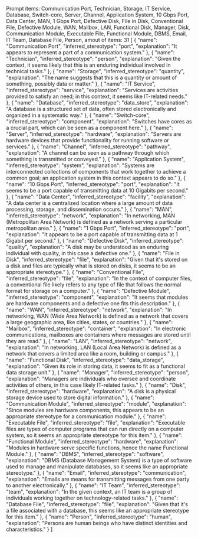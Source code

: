 Prompt items: 
Communication Port, Technician, Storage, IT Service, Database, Switch-core, Server, Channel, Application System, 10 Gbps Port, Data Center, MAN, 1 Gbps Port, Defective Disk, File in Disk, Conventional File, Defective Module, WAN, Mailbox, LAN, Functional Disk, Manager, Disk, Communication Module, Executable File, Functional Module, DBMS, Email, IT Team, Database File, Person, 
amout of items: 31
 [
    {
        "name": "Communication Port",
        "inferred_stereotype": "port",
        "explanation": "It appears to represent a part of a communication system."
    },
    {
        "name": "Technician",
        "inferred_stereotype": "person",
        "explanation": "Given the context, it seems likely that this is an enduring individual involved in technical tasks."
    },
    {
        "name": "Storage",
        "inferred_stereotype": "quantity",
        "explanation": "The name suggests that this is a quantity or amount of something, possibly data or matter."
    },
    {
        "name": "IT Service",
        "inferred_stereotype": "service",
        "explanation": "Services are activities provided to satisfy an need; in this context, it seems like IT-related needs."
    },
    {
        "name": "Database",
        "inferred_stereotype": "data_store",
        "explanation": "A database is a structured set of data, often stored electronically and organized in a systematic way."
    },
    {
        "name": "Switch-core",
        "inferred_stereotype": "component",
        "explanation": "Switches have cores as a crucial part, which can be seen as a component here."
    },
    {
        "name": "Server",
        "inferred_stereotype": "hardware",
        "explanation": "Servers are hardware devices that provide functionality for running software or services."
    },
    {
        "name": "Channel",
        "inferred_stereotype": "pathway",
        "explanation": "A channel can be seen as a pathway through which something is transmitted or conveyed."
    },
    {
        "name": "Application System",
        "inferred_stereotype": "system",
        "explanation": "Systems are interconnected collections of components that work together to achieve a common goal; an application system in this context appears to do so."
    },
    {
        "name": "10 Gbps Port",
        "inferred_stereotype": "port",
        "explanation": "It seems to be a port capable of transmitting data at 10 Gigabits per second."
    },
    {
        "name": "Data Center",
        "inferred_stereotype": "facility",
        "explanation": "A data center is a centralized location where a large amount of data processing, storage, and dissemination occurs."
    },
    {
        "name": "MAN",
        "inferred_stereotype": "network",
        "explanation": "In networking, MAN (Metropolitan Area Network) is defined as a network serving a particular metropolitan area."
    },
    {
        "name": "1 Gbps Port",
        "inferred_stereotype": "port",
        "explanation": "It appears to be a port capable of transmitting data at 1 Gigabit per second."
    },
    {
        "name": "Defective Disk",
        "inferred_stereotype": "quality",
        "explanation": "A disk may be understood as an enduring individual with quality, in this case a defective one."
    },
    {
        "name": "File in Disk",
        "inferred_stereotype": "file",
        "explanation": "Given that it's stored on a disk and files are typically what is stored on disks, it seems to be an appropriate stereotype."
    },
    {
        "name": "Conventional File",
        "inferred_stereotype": "file",
        "explanation": "In the context of computer files, a conventional file likely refers to any type of file that follows the normal format for storage on a computer."
    },
    {
        "name": "Defective Module",
        "inferred_stereotype": "component",
        "explanation": "It seems that modules are hardware components and a defective one fits this description."
    },
    {
        "name": "WAN",
        "inferred_stereotype": "network",
        "explanation": "In networking, WAN (Wide Area Network) is defined as a network that covers a large geographic area, like cities, states, or countries."
    },
    {
        "name": "Mailbox",
        "inferred_stereotype": "container",
        "explanation": "In electronic communications, mailboxes are containers where messages are stored until they are read."
    },
    {
        "name": "LAN",
        "inferred_stereotype": "network",
        "explanation": "In networking, LAN (Local Area Network) is defined as a network that covers a limited area like a room, building or campus."
    },
    {
        "name": "Functional Disk",
        "inferred_stereotype": "data_storage",
        "explanation": "Given its role in storing data, it seems to fit as a functional data storage unit."
    },
    {
        "name": "Manager",
        "inferred_stereotype": "person",
        "explanation": "Managers are individuals who oversee and coordinate activities of others, in this case likely IT-related tasks."
    },
    {
        "name": "Disk",
        "inferred_stereotype": "hardware",
        "explanation": "A disk is a physical storage device used to store digital information."
    },
    {
        "name": "Communication Module",
        "inferred_stereotype": "module",
        "explanation": "Since modules are hardware components, this appears to be an appropriate stereotype for a communication module."
    },
    {
        "name": "Executable File",
        "inferred_stereotype": "file",
        "explanation": "Executable files are types of computer programs that can run directly on a computer system, so it seems an appropriate stereotype for this item."
    },
    {
        "name": "Functional Module",
        "inferred_stereotype": "hardware",
        "explanation": "Modules in hardware serve specific functions, hence the name Functional Module."
    },
    {
        "name": "DBMS",
        "inferred_stereotype": "software",
        "explanation": "DBMS (Database Management System) is a type of software used to manage and manipulate databases, so it seems like an appropriate stereotype."
    },
    {
        "name": "Email",
        "inferred_stereotype": "communication",
        "explanation": "Emails are means for transmitting messages from one party to another electronically."
    },
    {
        "name": "IT Team",
        "inferred_stereotype": "team",
        "explanation": "In the given context, an IT team is a group of individuals working together on technology-related tasks."
    },
    {
        "name": "Database File",
        "inferred_stereotype": "file",
        "explanation": "Given that it's a file associated with a database, this seems like an appropriate stereotype for this item."
    },
    {
        "name": "Person",
        "inferred_stereotype": "human",
        "explanation": "Persons are human beings who have distinct identities and characteristics."
    }
]
